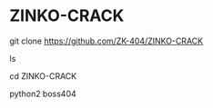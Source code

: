 # ZINKO-CRACK

git clone https://github.com/ZK-404/ZINKO-CRACK

ls

cd ZINKO-CRACK

python2 boss404
